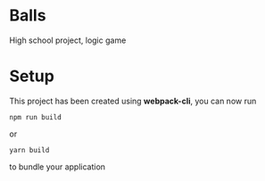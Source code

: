# Balls
High school project, logic game

# Setup

This project has been created using **webpack-cli**, you can now run

```
npm run build
```

or

```
yarn build
```

to bundle your application
